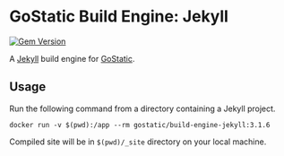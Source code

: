# GoStatic Build Engine: Jekyll

[![Gem Version](https://badge.fury.io/rb/jekyll.svg)](https://badge.fury.io/rb/jekyll)

A [Jekyll](https://jekyllrb.com) build engine for [GoStatic](https://gostatic.io).


## Usage

Run the following command from a directory containing a Jekyll project.

``` shell
docker run -v $(pwd):/app --rm gostatic/build-engine-jekyll:3.1.6
```

Compiled site will be in `$(pwd)/_site` directory on your local machine.
